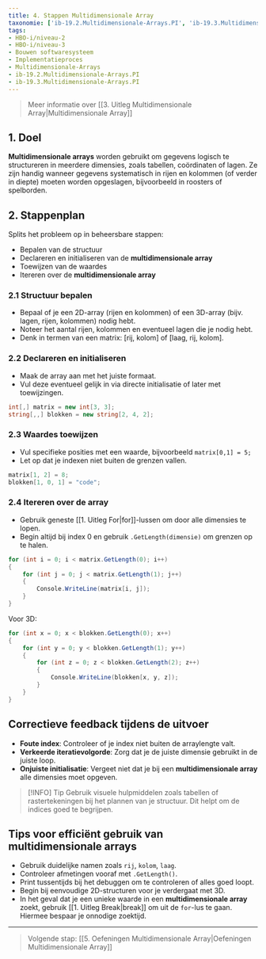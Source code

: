 ```yaml
---
title: 4. Stappen Multidimensionale Array
taxonomie: ['ib-19.2.Multidimensionale-Arrays.PI', 'ib-19.3.Multidimensionale-Arrays.PI']
tags:
- HBO-i/niveau-2
- HBO-i/niveau-3
- Bouwen softwaresysteem
- Implementatieproces
- Multidimensionale-Arrays
- ib-19.2.Multidimensionale-Arrays.PI
- ib-19.3.Multidimensionale-Arrays.PI
---
```


> Meer informatie over [[3. Uitleg Multidimensionale Array|Multidimensionale Array]]

## 1. Doel
**Multidimensionale arrays** worden gebruikt om gegevens logisch te structureren in meerdere dimensies, zoals tabellen, coördinaten of lagen. Ze zijn handig wanneer gegevens systematisch in rijen en kolommen (of verder in diepte) moeten worden opgeslagen, bijvoorbeeld in roosters of spelborden.

## 2. Stappenplan
Splits het probleem op in beheersbare stappen:
- Bepalen van de structuur
- Declareren en initialiseren van de **multidimensionale array**
- Toewijzen van de waardes
- Itereren over de **multidimensionale array**

### 2.1 Structuur bepalen
- Bepaal of je een 2D-array (rijen en kolommen) of een 3D-array (bijv. lagen, rijen, kolommen) nodig hebt.
- Noteer het aantal rijen, kolommen en eventueel lagen die je nodig hebt.
- Denk in termen van een matrix: [rij, kolom] of [laag, rij, kolom].

### 2.2 Declareren en initialiseren
- Maak de array aan met het juiste formaat.
- Vul deze eventueel gelijk in via directe initialisatie of later met toewijzingen.

```csharp
int[,] matrix = new int[3, 3];
string[,,] blokken = new string[2, 4, 2];
```

### 2.3 Waardes toewijzen
- Vul specifieke posities met een waarde, bijvoorbeeld `matrix[0,1] = 5;`
- Let op dat je indexen niet buiten de grenzen vallen.

```csharp
matrix[1, 2] = 8;
blokken[1, 0, 1] = "code";
```

### 2.4 Itereren over de array
- Gebruik geneste [[1. Uitleg For|for]]-lussen om door alle dimensies te lopen.
- Begin altijd bij index 0 en gebruik `.GetLength(dimensie)` om grenzen op te halen.

```csharp
for (int i = 0; i < matrix.GetLength(0); i++)
{
    for (int j = 0; j < matrix.GetLength(1); j++)
    {
        Console.WriteLine(matrix[i, j]);
    }
}
```

Voor 3D:
```csharp
for (int x = 0; x < blokken.GetLength(0); x++)
{
    for (int y = 0; y < blokken.GetLength(1); y++)
    {
        for (int z = 0; z < blokken.GetLength(2); z++)
        {
            Console.WriteLine(blokken[x, y, z]);
        }
    }
}
```

## Correctieve feedback tijdens de uitvoer
- **Foute index**: Controleer of je index niet buiten de arraylengte valt.
- **Verkeerde iteratievolgorde**: Zorg dat je de juiste dimensie gebruikt in de juiste loop.
- **Onjuiste initialisatie**: Vergeet niet dat je bij een **multidimensionale array** alle dimensies moet opgeven.

> [!INFO] Tip
> Gebruik visuele hulpmiddelen zoals tabellen of rastertekeningen bij het plannen van je structuur. Dit helpt om de indices goed te begrijpen.

## Tips voor efficiënt gebruik van multidimensionale arrays
- Gebruik duidelijke namen zoals `rij`, `kolom`, `laag`.
- Controleer afmetingen vooraf met `.GetLength()`.
- Print tussentijds bij het debuggen om te controleren of alles goed loopt.
- Begin bij eenvoudige 2D-structuren voor je verdergaat met 3D.
- In het geval dat je een unieke waarde in een **multidimensionale array** zoekt, gebruik [[1. Uitleg Break|break]] om uit de `for`-lus te gaan. Hiermee bespaar je onnodige zoektijd.

---

> Volgende stap: [[5. Oefeningen Multidimensionale Array|Oefeningen Multidimensionale Array]]
